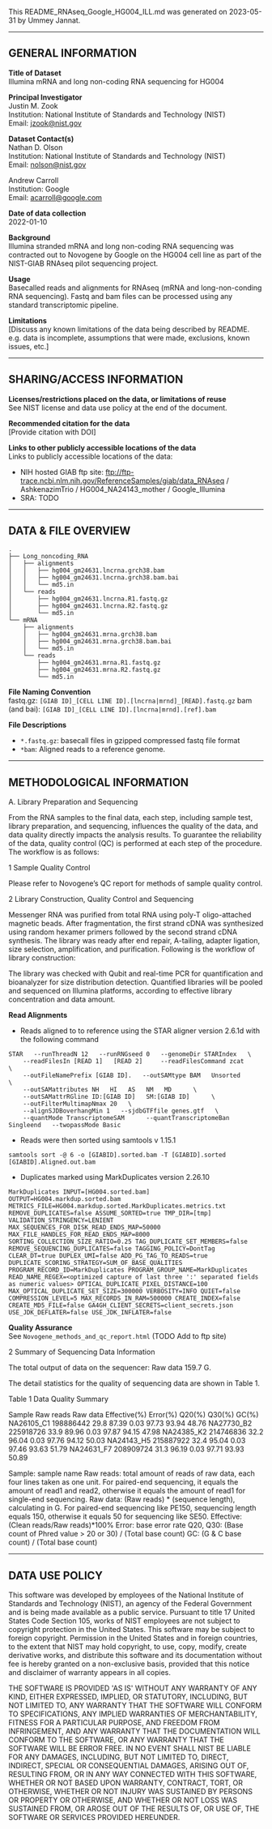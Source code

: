 This README_RNAseq_Google_HG004_ILL.md was generated on 2023-05-31 by Ummey Jannat.

------------------- 
GENERAL INFORMATION
-------------------

**Title of Dataset**\
Illumina mRNA and long non-coding RNA sequencing for HG004 

**Principal Investigator**\
Justin M. Zook\
Institution: National Institute of Standards and Technology (NIST)\
Email: jzook@nist.gov

**Dataset Contact(s)**\
Nathan D. Olson\
Institution: National Institute of Standards and Technology (NIST)\
Email: nolson@nist.gov

Andrew Carroll\
Institution: Google\
Email: acarroll@google.com

**Date of data collection**\
2022-01-10

**Background**\
Illumina stranded mRNA and long non-coding RNA sequencing was contracted 
out to Novogene by Google on the HG004 cell line as part of the NIST-GIAB 
RNAseq pilot sequencing project.

**Usage**\
Basecalled reads and alignments for RNAseq (mRNA and long-non-conding RNA sequencing). 
Fastq and bam files can be processed using any standard transcriptomic pipeline.

**Limitations**\
[Discuss any known limitations of the data being described by
README. e.g. data is incomplete, assumptions that were made, exclusions, known
issues, etc.]

--------------------------
SHARING/ACCESS INFORMATION
--------------------------

**Licenses/restrictions placed on the data, or limitations of reuse**\
See NIST license and data use policy at the end of the document.

**Recommended citation for the data**\
[Provide citation with DOI]

**Links to other publicly accessible locations of the data**\
Links to publicly accessible locations of the data:

- NIH hosted GIAB ftp site: ftp://ftp-trace.ncbi.nlm.nih.gov/ReferenceSamples/giab/data_RNAseq / AshkenazimTrio / HG004_NA24143_mother / Google_Illumina
- SRA: TODO 

--------------------
DATA & FILE OVERVIEW
--------------------
 
```
.
├── Long_noncoding_RNA
│   ├── alignments
│   │   ├── hg004_gm24631.lncrna.grch38.bam
│   │   ├── hg004_gm24631.lncrna.grch38.bam.bai
│   │   └── md5.in
│   └── reads
│       ├── hg004_gm24631.lncrna.R1.fastq.gz
│       ├── hg004_gm24631.lncrna.R2.fastq.gz
│       └── md5.in
└── mRNA
    ├── alignments
    │   ├── hg004_gm24631.mrna.grch38.bam
    │   ├── hg004_gm24631.mrna.grch38.bam.bai
    │   └── md5.in
    └── reads
        ├── hg004_gm24631.mrna.R1.fastq.gz
        ├── hg004_gm24631.mrna.R2.fastq.gz
        └── md5.in
```

**File Naming Convention**\
fastq.gz: `[GIAB ID]_[CELL LINE ID].[lncrna|mrnd]_[READ].fastq.gz`
bam (and bai): `[GIAB ID]_[CELL LINE ID].[lncrna|mrnd].[ref].bam`

**File Descriptions**
- `*.fastq.gz`: basecall files in gzipped compressed fastq file format
- `*bam`: Aligned reads to a reference genome. 

--------------------------
METHODOLOGICAL INFORMATION
--------------------------

A. Library Preparation and Sequencing

From the RNA samples to the final data, each step, including sample test, library preparation, and sequencing, influences the quality of the data, and data quality directly impacts the analysis results. To guarantee the reliability of the data, quality control (QC) is performed at each step of the procedure. The workflow is as follows:

1 Sample Quality Control

Please refer to Novogene’s QC report for methods of sample quality control.

2 Library Construction, Quality Control and Sequencing

Messenger RNA was purified from total RNA using poly-T oligo-attached magnetic beads. After fragmentation, the first strand cDNA was synthesized using random hexamer primers followed by the second strand cDNA synthesis. The library was ready after end repair, A-tailing, adapter ligation, size selection, amplification, and purification. Following is the workflow of library construction:

The library was checked with Qubit and real-time PCR for quantification and bioanalyzer for size distribution detection. Quantified libraries will be pooled and sequenced on Illumina platforms, according to effective library concentration and data amount.

**Read Alignments**
- Reads aligned to to reference using the STAR  aligner version 2.6.1d with the following command 
```
STAR   --runThreadN 12   --runRNGseed 0   --genomeDir STARIndex   \
    --readFilesIn [READ 1]   [READ 2]     --readFilesCommand zcat      \
    --outFileNamePrefix [GIAB ID].   --outSAMtype BAM   Unsorted      \
    --outSAMattributes NH   HI   AS   NM   MD      \
    --outSAMattrRGline ID:[GIAB ID]   SM:[GIAB ID]      \
    --outFilterMultimapNmax 20   \
    --alignSJDBoverhangMin 1   --sjdbGTFfile genes.gtf   \
    --quantMode TranscriptomeSAM      --quantTranscriptomeBan Singleend   --twopassMode Basic
```
- Reads were then sorted using samtools v 1.15.1  
```
samtools sort -@ 6 -o [GIABID].sorted.bam -T [GIABID].sorted [GIABID].Aligned.out.bam
```

- Duplicates marked using MarkDuplicates version 2.26.10    
```
MarkDuplicates INPUT=[HG004.sorted.bam] OUTPUT=HG004.markdup.sorted.bam METRICS_FILE=HG004.markdup.sorted.MarkDuplicates.metrics.txt REMOVE_DUPLICATES=false ASSUME_SORTED=true TMP_DIR=[tmp] VALIDATION_STRINGENCY=LENIENT    MAX_SEQUENCES_FOR_DISK_READ_ENDS_MAP=50000 MAX_FILE_HANDLES_FOR_READ_ENDS_MAP=8000 SORTING_COLLECTION_SIZE_RATIO=0.25 TAG_DUPLICATE_SET_MEMBERS=false REMOVE_SEQUENCING_DUPLICATES=false TAGGING_POLICY=DontTag CLEAR_DT=true DUPLEX_UMI=false ADD_PG_TAG_TO_READS=true DUPLICATE_SCORING_STRATEGY=SUM_OF_BASE_QUALITIES PROGRAM_RECORD_ID=MarkDuplicates PROGRAM_GROUP_NAME=MarkDuplicates READ_NAME_REGEX=<optimized capture of last three ':' separated fields as numeric values> OPTICAL_DUPLICATE_PIXEL_DISTANCE=100 MAX_OPTICAL_DUPLICATE_SET_SIZE=300000 VERBOSITY=INFO QUIET=false COMPRESSION_LEVEL=5 MAX_RECORDS_IN_RAM=500000 CREATE_INDEX=false CREATE_MD5_FILE=false GA4GH_CLIENT_SECRETS=client_secrets.json USE_JDK_DEFLATER=false USE_JDK_INFLATER=false
```






**Quality Assurance**\
See `Novogene_methods_and_qc_report.html` (TODO Add to ftp site)


2 Summary of Sequencing Data Information

The total output of data on the sequencer: Raw data 159.7 G.

The detail statistics for the quality of sequencing data are shown in Table 1.

Table 1 Data Quality Summary

Sample	Raw reads	Raw data	Effective(%)	Error(%)	Q20(%)	Q30(%)	GC(%)
NA26105_C1	198886442	29.8	87.39	0.03	97.73	93.94	48.76
NA27730_B2	225918726	33.9	89.96	0.03	97.87	94.15	47.98
NA24385_K2	214746836	32.2	96.04	0.03	97.76	94.12	50.03
NA24143_H5	215887922	32.4	95.04	0.03	97.46	93.63	51.79
NA24631_F7	208909724	31.3	96.19	0.03	97.71	93.93	50.89

Sample: sample name
Raw reads: total amount of reads of raw data, each four lines taken as one unit. For paired-end sequencing, it equals the amount of read1 and read2, otherwise it equals the amount of read1 for single-end sequencing.
Raw data: (Raw reads) * (sequence length), calculating in G. For paired-end sequencing like PE150, sequencing length equals 150, otherwise it equals 50 for sequencing like SE50.
Effective: (Clean reads/Raw reads)*100%
Error: base error rate
Q20, Q30: (Base count of Phred value > 20 or 30) / (Total base count)
GC: (G & C base count) / (Total base count)

--------------------------
DATA USE POLICY
--------------------------

This software was developed by employees of the National Institute of Standards
and Technology (NIST), an agency of the Federal Government and is being made
available as a public service. Pursuant to title 17 United States Code Section
105, works of NIST employees are not subject to copyright protection in the
United States. This software may be subject to foreign copyright. Permission in
the United States and in foreign countries, to the extent that NIST may hold
copyright, to use, copy, modify, create derivative works, and distribute this
software and its documentation without fee is hereby granted on a non-exclusive
basis, provided that this notice and disclaimer of warranty appears in all
copies.

THE SOFTWARE IS PROVIDED 'AS IS' WITHOUT ANY WARRANTY OF ANY KIND, EITHER
EXPRESSED, IMPLIED, OR STATUTORY, INCLUDING, BUT NOT LIMITED TO, ANY WARRANTY
THAT THE SOFTWARE WILL CONFORM TO SPECIFICATIONS, ANY IMPLIED WARRANTIES OF
MERCHANTABILITY, FITNESS FOR A PARTICULAR PURPOSE, AND FREEDOM FROM
INFRINGEMENT, AND ANY WARRANTY THAT THE DOCUMENTATION WILL CONFORM TO THE
SOFTWARE, OR ANY WARRANTY THAT THE SOFTWARE WILL BE ERROR FREE. IN NO EVENT
SHALL NIST BE LIABLE FOR ANY DAMAGES, INCLUDING, BUT NOT LIMITED TO, DIRECT,
INDIRECT, SPECIAL OR CONSEQUENTIAL DAMAGES, ARISING OUT OF, RESULTING FROM, OR
IN ANY WAY CONNECTED WITH THIS SOFTWARE, WHETHER OR NOT BASED UPON WARRANTY,
CONTRACT, TORT, OR OTHERWISE, WHETHER OR NOT INJURY WAS SUSTAINED BY PERSONS OR
PROPERTY OR OTHERWISE, AND WHETHER OR NOT LOSS WAS SUSTAINED FROM, OR AROSE OUT
OF THE RESULTS OF, OR USE OF, THE SOFTWARE OR SERVICES PROVIDED HEREUNDER.

